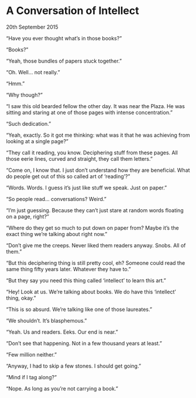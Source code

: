 # A Conversation of Intellect

<div class="date">20th September 2015</div>

“Have you ever thought what’s in those books?”

“Books?”

“Yeah, those bundles of papers stuck together.”

“Oh. Well… not really.”

“Hmm.”

“Why though?”

“I saw this old bearded fellow the other day. It was near the Plaza. He was sitting and staring at one of those pages with intense concentration.”

“Such dedication.”

“Yeah, exactly. So it got me thinking: what was it that he was achieving from looking at a single page?”

“They call it reading, you know. Deciphering stuff from these pages. All those eerie lines, curved and straight, they call them letters.”

“Come on, I know that. I just don’t understand how they are beneficial. What do people get out of this so called art of ‘reading’?”

“Words. Words. I guess it’s just like stuff we speak. Just on paper.”

“So people read… conversations? Weird.”

“I’m just guessing. Because they can’t just stare at random words floating on a page, right?”

“Where do they get so much to put down on paper from? Maybe it’s the exact thing we’re talking about right now.”

“Don’t give me the creeps. Never liked them readers anyway. Snobs. All of them.”

“But this deciphering thing is still pretty cool, eh? Someone could read the same thing fifty years later. Whatever they have to.”

“But they say you need this thing called ‘intellect’ to learn this art.”

“Hey! Look at us. We’re talking about books. We do have this ‘intellect’ thing, okay.”

“This is so absurd. We’re talking like one of those laureates.”

“We shouldn’t. It’s blasphemous.”

“Yeah. Us and readers. Eeks. Our end is near.”

“Don’t see that happening. Not in a few thousand years at least.”

“Few million neither.”

“Anyway, I had to skip a few stones. I should get going.”

“Mind if I tag along?”

“Nope. As long as you’re not carrying a book.”